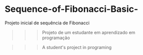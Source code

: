# Sequence-of-Fibonacci-Basic-
Projeto inicial de sequência de Fibonacci

>>> Projeto de um estudante em aprendizado em programação

>>> A student's project in programing
